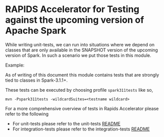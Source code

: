 # RAPIDS Accelerator for Testing against the upcoming version of Apache Spark

While writing unit-tests, we can run into situations where we depend on classes that are only 
available in the SNAPSHOT version of the upcoming version of Spark. In such a scenario we put 
those tests in this module. 

Example: 

As of writing of this document this module contains tests that are strongly tied to classes in 
Spark-3.1.1+.
  
These tests can be executed by choosing profile `spark311tests` like so, 
  
`mvn -Pspark311tests -wildcardSuites=<testname wildcard>`

For a more comprehensive overview of tests in Rapids Accelerator please refer to the following 

- For unit-tests please refer to the unit-tests [README](../tests/README.md)
- For integration-tests please refer to the integration-tests [README](../integration_tests/README.md)
